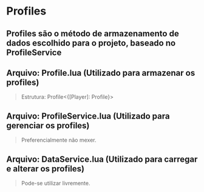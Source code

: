 # Profiles

## Profiles são o método de armazenamento de dados escolhido para o projeto, baseado no ProfileService

## Arquivo: Profile.lua (Utilizado para armazenar os profiles)

> Estrutura: Profile<{[Player]: Profile}>

## Arquivo: ProfileService.lua (Utilizado para gerenciar os profiles)

> Preferencialmente não mexer.

## Arquivo: DataService.lua (Utilizado para carregar e alterar os profiles)

> Pode-se utilizar livremente.
